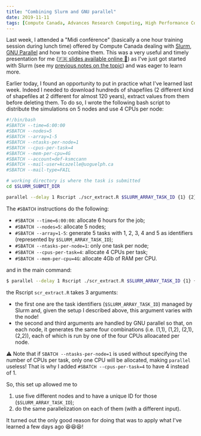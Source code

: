 ```yaml
---
title: "Combining Slurm and GNU parallel"
date: 2019-11-11
tags: [Compute Canada, Advances Research Computing, High Performance Computing, GNU parallel, Slurm]
---
```


Last week, I attended a "Midi conférence" (basically a one hour training session
during lunch time) offered by Compute Canada dealing with
[Slurm](https://slurm.schedmd.com/quickstart.html), [GNU
Parallel](https://www.gnu.org/software/parallel/) and how to combine them. This
was a very useful and timely presentation for me ([:fr: slides available online
:link:](https://docs.google.com/presentation/d/1ysIaSWa157yiZ-ocX1jkAys1NkGgwolArSwCgAYCUPQ/edit?ts=5dc04169#slide=id.g65b5e056e3_0_5))
as I've just got started with Slurm (see my [previous notes on the
topic](/notes/computesci/graham)) and was eager to learn more.


Earlier today, I found an opportunity to put in practice what I've learned last
week. Indeed I needed to download hundreds of shapefiles (2 different kind of
shapefiles at 2 different for almost 120 years), extract values from them before
deleting them. To do so, I wrote the following bash script to distribute the
simulations on 5 nodes and use 4 CPUs per node:


```sh
#!/bin/bash
#SBATCH --time=6:00:00
#SBATCH --nodes=5
#SBATCH --array=1-5
#SBATCH --ntasks-per-node=1
#SBATCH --cpus-per-task=4
#SBATCH --mem-per-cpu=4G
#SBATCH --account=def-ksmccann
#SBATCH --mail-user=kcazelle@uoguelph.ca
#SBATCH --mail-type=FAIL

# working directory is where the task is submitted
cd $SLURM_SUBMIT_DIR

parallel --delay 1 Rscript ./scr_extract.R $SLURM_ARRAY_TASK_ID {1} {2} ::: {1..2} ::: {1..2}
```

The `#SBATCH` instructions do the following:

- `#SBATCH --time=6:00:00`: allocate 6 hours for the job;
- `#SBATCH --nodes=5`: allocate 5 nodes;
- `#SBATCH --array=1-5`: generate 5 tasks with 1, 2, 3, 4 and 5 as identifiers (represented by `$SLURM_ARRAY_TASK_ID`);
- `#SBATCH --ntasks-per-node=1`: only one task per node;
- `#SBATCH --cpus-per-task=4`: allocate 4 CPUs per task;
- `#SBATCH --mem-per-cpu=4G`: allocate 4Gb of RAM per CPU.

and in the main command:

```sh
$ parallel --delay 1 Rscript ./scr_extract.R $SLURM_ARRAY_TASK_ID {1} {2} ::: {1..2} ::: {1..2}
```

the Rscript `scr_extract.R` takes 3 arguments:

- the first one are the task identifiers (`$SLURM_ARRAY_TASK_ID`) managed by
  Slurm and, given the setup I described above, this argument varies with the
  node!
- the second and third arguments are handled by GNU parallel so that, on each node, it generates the same four combinations (i.e. (1,1), (1,2), (2,1), (2,2)), each of which is run by one of the four CPUs alloacated per node.

:warning: Note that if `SBATCH --ntasks-per-node=1` is used without specifying
the number of CPUs per task, only one CPU will be allocated, making `parallel`
useless! That is why I added `#SBATCH --cpus-per-task=4` to have 4 instead of 1.


So, this set up allowed me to

1. use five different nodes and to have a unique ID for those (`$SLURM_ARRAY_TASK_ID`);
2. do the same parallelization on each of them (with a different input).


It turned out the only good reason for doing that was to apply what I've learned
a few days ago :laughing::laughing::laughing:!


